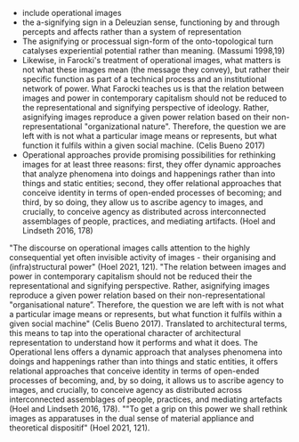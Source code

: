 - include operational images 
- the a-signifying sign in a Deleuzian sense, functioning by and through percepts and affects rather than a system of representation
- The asignifying or processual sign-form of the onto-topological turn catalyses experiential potential rather than meaning. (Massumi 1998,19)
- Likewise, in Farocki's treatment of operational images, what matters is not what these images mean (the message they convey), but rather their specific function as part of a technical process and an institutional network of power. What Farocki teaches us is that the relation between images and power in contemporary capitalism should not be reduced to the representational and signifying perspective of ideology. Rather, asignifying images reproduce a given power relation based on their non-representational "organizational nature". Therefore, the question we are left with is not what a particular image means or represents, but what function it fulfils within a given social machine. (Celis Bueno 2017)
- Operational approaches provide promising possibilities for rethinking images for at least three reasons: first, they offer dynamic approaches that analyze phenomena into doings and happenings rather than into things and static entities; second, they offer relational approaches that conceive identity in terms of open-ended processes of becoming; and third, by so doing, they allow us to ascribe agency to images, and crucially, to conceive agency as distributed across interconnected assemblages of people, practices, and mediating artifacts. (Hoel and Lindseth 2016, 178)

 "The discourse on operational images calls attention to the highly consequential yet often invisible activity of images - their organising and (infra)structural power" (Hoel 2021, 121). "The relation between images and power in contemporary capitalism should not be reduced their the representational and signifying perspective. Rather, asignifying images reproduce a given power relation based on their non-representational "organisational nature”. Therefore, the question we are left with is not what a particular image means or represents, but what function it fulfils within a given social machine" (Celis Bueno 2017). Translated to architectural terms, this means to tap into the operational character of architectural representation to understand how it performs and what it does. The Operational lens offers a dynamic approach that analyses phenomena into doings and happenings rather than into things and static entities, it offers relational approaches that conceive identity in terms of open-ended processes of becoming, and, by so doing, it allows us to ascribe agency to images, and crucially, to conceive agency as distributed across interconnected assemblages of people, practices, and mediating artefacts  (Hoel and Lindseth 2016, 178). ""To get a grip on this power we shall rethink images as apparatuses in the dual sense of material appliance and theoretical dispositif" (Hoel 2021, 121). 